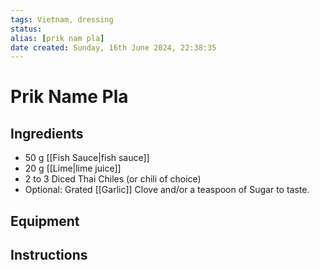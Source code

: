 ```yaml
---
tags: Vietnam, dressing
status:
alias: [prik nam pla]
date created: Sunday, 16th June 2024, 22:38:35
---
```


# Prik Name Pla

## Ingredients

- 50 g [[Fish Sauce|fish sauce]]
- 20 g [[Lime|lime juice]]
- 2 to 3 Diced Thai Chiles (or chili of choice)
- Optional: Grated [[Garlic]] Clove and/or a teaspoon of Sugar to taste.

## Equipment

## Instructions
